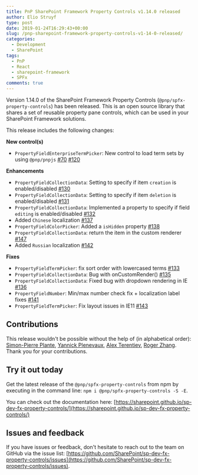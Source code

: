 ```yaml
---
title: PnP SharePoint Framework Property Controls v1.14.0 released
author: Elio Struyf
type: post
date: 2019-01-24T16:29:43+00:00
slug: /pnp-sharepoint-framework-property-controls-v1-14-0-released/
categories:
  - Development
  - SharePoint
tags:
  - PnP
  - React
  - sharepoint-framework
  - SPFx
comments: true
---
```


Version 1.14.0 of the SharePoint Framework Property Controls (`@pnp/spfx-property-controls`) has been released. This is an open source library that shares a set of reusable property pane controls, which can be used in your SharePoint Framework solutions.

This release includes the following changes:

**New control(s)**

*   `PropertyFieldEnterpriseTermPicker`: New control to load term sets by using `@pnp/pnpjs` [#70](https://github.com/SharePoint/sp-dev-fx-property-controls/issues/70) [#120](https://github.com/SharePoint/sp-dev-fx-property-controls/issues/120)

**Enhancements**

*   `PropertyFieldCollectionData`: Setting to specify if item `creation` is enabled/disabled [#130](https://github.com/SharePoint/sp-dev-fx-property-controls/issues/130)
*   `PropertyFieldCollectionData`: Setting to specify if item `deletion` is enabled/disabled [#131](https://github.com/SharePoint/sp-dev-fx-property-controls/issues/131)
*   `PropertyFieldCollectionData`: Implemented a property to specify if field `editing` is enabled/disabled [#132](https://github.com/SharePoint/sp-dev-fx-property-controls/issues/132)
*   Added `Chinese` localization [#137](https://github.com/SharePoint/sp-dev-fx-property-controls/issues/137)
*   `PropertyFieldColorPicker`: Added a `isHidden` property [#138](https://github.com/SharePoint/sp-dev-fx-property-controls/issues/138)
*   `PropertyFieldCollectionData`: return the item in the custom renderer [#147](https://github.com/SharePoint/sp-dev-fx-property-controls/issues/147)
*   Added `Russian` localization [#142](https://github.com/SharePoint/sp-dev-fx-property-controls/issues/142)

**Fixes**

*   `PropertyFieldTermPicker`: fix sort order with lowercased terms [#133](https://github.com/SharePoint/sp-dev-fx-property-controls/issues/133)
*   `PropertyFieldCollectionData`: Bug with onCustomRender() [#135](https://github.com/SharePoint/sp-dev-fx-property-controls/issues/135)
*   `PropertyFieldCollectionData`: Fixed bug with dropdown rendering in IE [#136](https://github.com/SharePoint/sp-dev-fx-property-controls/issues/136)
*   `PropertyFieldNumber`: Min/max number check fix + localization label fixes [#141](https://github.com/SharePoint/sp-dev-fx-property-controls/pull/141)
*   `PropertyFieldTermPicker`: Fix layout issues in IE11 [#143](https://github.com/SharePoint/sp-dev-fx-property-controls/pull/143)

## Contributions

This release wouldn't be possible without the help of (in alphabetical order): [Simon-Pierre Plante](https://github.com/spplante), [Yannick Plenevaux](https://github.com/ypcode), [Alex Terentiev](https://github.com/AJIXuMuK), [Roger Zhang](https://github.com/RogerZhang-CatapultSystems). Thank you for your contributions.

## Try it out today

Get the latest release of the `@pnp/spfx-property-controls` from npm by executing in the command line: `npm i @pnp/spfx-property-controls -S -E`.

You can check out the documentation here: [https://sharepoint.github.io/sp-dev-fx-property-controls/](https://sharepoint.github.io/sp-dev-fx-property-controls/)

## Issues and feedback

If you have issues or feedback, don't hesitate to reach out to the team on GitHub via the issue list: [https://github.com/SharePoint/sp-dev-fx-property-controls/issues](https://github.com/SharePoint/sp-dev-fx-property-controls/issues).